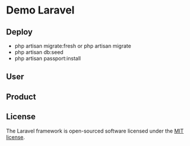 # Demo Laravel

## Deploy

- php artisan migrate:fresh or php artisan migrate
- php artisan db:seed
- php artisan passport:install

## User

## Product

## License

The Laravel framework is open-sourced software licensed under the [MIT license](https://opensource.org/licenses/MIT).
